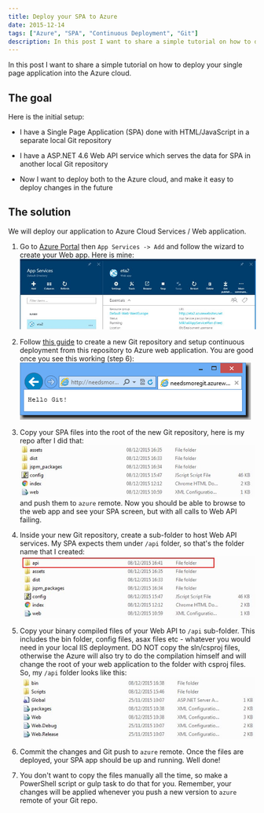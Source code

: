 ```yaml
---
title: Deploy your SPA to Azure
date: 2015-12-14
tags: ["Azure", "SPA", "Continuous Deployment", "Git"]
description: In this post I want to share a simple tutorial on how to deploy your single page application into the Azure cloud. I have a Single Page Application (SPA) done with HTML/JavaScript in a separate local Git repository. I alsp have a ASP.NET 4.6 Web API service which serves the data for SPA in another local Git repository. Now I want to deploy both to the Azure cloud, and make it easy to deploy changes in the future.
---
```

In this post I want to share a simple tutorial on how to deploy your single page application into the Azure cloud.

The goal
------------

Here is the initial setup:

- I have a Single Page Application (SPA) done with HTML/JavaScript in a separate local Git repository

- I have a ASP.NET 4.6 Web API service which serves the data for SPA in another local Git repository

- Now I want to deploy both to the Azure cloud, and make it easy to deploy changes in the future

The solution
------------

We will deploy our application to Azure Cloud Services / Web application.

1. Go to [Azure Portal](https://portal.azure.com) then `App Services -> Add` and follow the wizard to create your Web app. Here is mine:
![Azure web app](azurewebapp.jpg)

2. Follow [this guide](https://azure.microsoft.com/en-us/documentation/articles/web-sites-publish-source-control/) to create a new Git repository and setup continuous deployment from this repository to Azure web application. You are good once you see this working (step 6):
![Hello git running in Azure](git-hello-git.png)

3. Copy your SPA files into the root of the new Git repository, here is my repo after I did that:
![SPA files in the repo](spa-copied-to-repo.jpg)
and push them to `azure` remote. Now you should be able to browse to the web app and see your SPA screen, but with all calls to Web API failing.

4. Inside your new Git repository, create a sub-folder to host Web API services. My SPA expects them under `/api` folder, so that's the folder name that I created:
![Web API files in the repo](webapi-copied-to-repo.jpg)

5. Copy your binary compiled files of your Web API to `/api` sub-folder. This includes the bin folder, config files, asax files etc - whatever you would need in your local IIS deployment. DO NOT copy the sln/csproj files, otherwise the Azure will also try to do the compilation himself and will change the root of your web application to the folder with csproj files. So, my `/api` folder looks like this:
![Web API folder contents](api-folder.jpg)

6. Commit the changes and Git push to `azure` remote. Once the files are deployed, your SPA app should be up and running. Well done!

7. You don't want to copy the files manually all the time, so make a PowerShell script or gulp task to do that for you. Remember, your changes will be applied whenever you push a new version to `azure` remote of your Git repo.